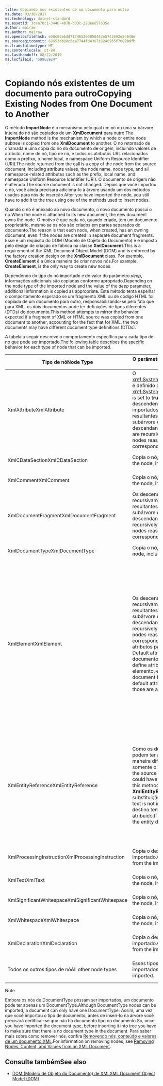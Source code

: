 ```yaml
---
title: Copiando nós existentes de um documento para outro
ms.date: 03/30/2017
ms.technology: dotnet-standard
ms.assetid: 3caa78c1-3448-4b7b-b83c-228ee857635e
author: mairaw
ms.author: mairaw
ms.openlocfilehash: e08c86ebdd71746520085844de5743692e84640e
ms.sourcegitcommit: 68653db98c5ea7744fd438710248935f70020dfb
ms.translationtype: HT
ms.contentlocale: pt-BR
ms.lasthandoff: 08/22/2019
ms.locfileid: "69965924"
---
```

# <a name="copying-existing-nodes-from-one-document-to-another"></a><span data-ttu-id="d07fe-102">Copiando nós existentes de um documento para outro</span><span class="sxs-lookup"><span data-stu-id="d07fe-102">Copying Existing Nodes from One Document to Another</span></span>
<span data-ttu-id="d07fe-103">O método **ImportNode** é o mecanismo pelo qual um nó ou uma subárvore inteira do nó são copiados de um **XmlDocument** para outro.</span><span class="sxs-lookup"><span data-stu-id="d07fe-103">The **ImportNode** method is the mechanism by which a node or entire node subtree is copied from one **XmlDocument** to another.</span></span> <span data-ttu-id="d07fe-104">O nó retornado de chamada é uma cópia do nó do documento de origem, incluindo valores de atributo, nome de nó, tipo de nó, e todos os atributos URL relacionados como o prefixo, o nome local, e namespace Uniform Resource Identifier (URI).</span><span class="sxs-lookup"><span data-stu-id="d07fe-104">The node returned from the call is a copy of the node from the source document, including attribute values, the node name, node type, and all namespace-related attributes such as the prefix, local name, and namespace Uniform Resource Identifier (URI).</span></span> <span data-ttu-id="d07fe-105">O documento de origem não é alterado.</span><span class="sxs-lookup"><span data-stu-id="d07fe-105">The source document is not changed.</span></span> <span data-ttu-id="d07fe-106">Depois que você importou o nó, você ainda precisará adicioná-lo à árvore usando um dos métodos usados para nós de inserção.</span><span class="sxs-lookup"><span data-stu-id="d07fe-106">After you have imported the node, you still have to add it to the tree using one of the methods used to insert nodes.</span></span>  
  
 <span data-ttu-id="d07fe-107">Quando o nó é anexado ao novo documento, o novo documento possui o nó.</span><span class="sxs-lookup"><span data-stu-id="d07fe-107">When the node is attached to its new document, the new document owns the node.</span></span> <span data-ttu-id="d07fe-108">O motivo é que cada nó, quando criado, tem um documento proprietário, mesmo se os nós são criados em partes separados do documento.</span><span class="sxs-lookup"><span data-stu-id="d07fe-108">The reason is that each node, when created, has an owning document, even if the nodes are created in separate document fragments.</span></span> <span data-ttu-id="d07fe-109">Esse é um requisito do DOM (Modelo de Objeto do Documento) e é imposto pelo design de criação de fábrica na classe **XmlDocument**.</span><span class="sxs-lookup"><span data-stu-id="d07fe-109">This is a requirement of the XML Document Object Model (DOM) and is enforced by the factory creation design on the **XmlDocument** class.</span></span> <span data-ttu-id="d07fe-110">Por exemplo, **CreateElement** é a única maneira de criar novos nós.</span><span class="sxs-lookup"><span data-stu-id="d07fe-110">For example, **CreateElement**, is the only way to create new nodes.</span></span>  
  
 <span data-ttu-id="d07fe-111">Dependendo do tipo do nó importado e do valor do parâmetro *deep*, informações adicionais são copiadas conforme apropriado.</span><span class="sxs-lookup"><span data-stu-id="d07fe-111">Depending on the node type of the imported node and the value of the *deep* parameter, additional information is copied as appropriate.</span></span> <span data-ttu-id="d07fe-112">Este método tenta espelhar o comportamento esperado se um fragmento XML ou de código HTML foi copiado de um documento para outro, responsabilizando-se pelo fato que para XML, os dois documentos pode ter definições de tipos diferentes (DTDs) do documento.</span><span class="sxs-lookup"><span data-stu-id="d07fe-112">This method attempts to mirror the behavior expected if a fragment of XML or HTML source was copied from one document to another, accounting for the fact that for XML, the two documents may have different document type definitions (DTDs).</span></span>  
  
 <span data-ttu-id="d07fe-113">A tabela a seguir descreve o comportamento específico para cada tipo de nó que pode ser importado.</span><span class="sxs-lookup"><span data-stu-id="d07fe-113">The following table describes the specific behavior for each type of node that can be imported.</span></span>  
  
|<span data-ttu-id="d07fe-114">Tipo de nó</span><span class="sxs-lookup"><span data-stu-id="d07fe-114">Node Type</span></span>|<span data-ttu-id="d07fe-115">O parâmetro *deep* é true</span><span class="sxs-lookup"><span data-stu-id="d07fe-115">*deep* parameter is true</span></span>|<span data-ttu-id="d07fe-116">O parâmetro *deep* é false</span><span class="sxs-lookup"><span data-stu-id="d07fe-116">*deep* parameter is false</span></span>|  
|---------------|------------------------------|-------------------------------|  
|<span data-ttu-id="d07fe-117">XmlAttribute</span><span class="sxs-lookup"><span data-stu-id="d07fe-117">XmlAttribute</span></span>|<span data-ttu-id="d07fe-118">O <xref:System.Xml.XmlAttribute.Specified%2A> é definido como **true** no XmlAttribute.</span><span class="sxs-lookup"><span data-stu-id="d07fe-118">The <xref:System.Xml.XmlAttribute.Specified%2A> is set to **true** on the XmlAttribute.</span></span> <span data-ttu-id="d07fe-119">Os descendentes da origem **XmlAttribute** são importados recursivamente, e os nós resultantes são remontados para formar a subárvore correspondente.</span><span class="sxs-lookup"><span data-stu-id="d07fe-119">The descendants of the source **XmlAttribute** are recursively imported and the resulting nodes reassembled to form the corresponding subtree.</span></span>|<span data-ttu-id="d07fe-120">O parâmetro *deep* não se aplica a nós **XmlAttribute**, pois eles sempre levam seus filhos quando importados.</span><span class="sxs-lookup"><span data-stu-id="d07fe-120">The *deep* parameter does not apply to **XmlAttribute** nodes, because they always carry their child nodes with them when imported.</span></span>|  
|<span data-ttu-id="d07fe-121">XmlCDataSection</span><span class="sxs-lookup"><span data-stu-id="d07fe-121">XmlCDataSection</span></span>|<span data-ttu-id="d07fe-122">Copia o nó, incluindo seus dados.</span><span class="sxs-lookup"><span data-stu-id="d07fe-122">Copies the node, including its data.</span></span>|<span data-ttu-id="d07fe-123">Copia o nó, incluindo seus dados.</span><span class="sxs-lookup"><span data-stu-id="d07fe-123">Copies the node, including its data.</span></span>|  
|<span data-ttu-id="d07fe-124">XmlComment</span><span class="sxs-lookup"><span data-stu-id="d07fe-124">XmlComment</span></span>|<span data-ttu-id="d07fe-125">Copia o nó, incluindo seus dados.</span><span class="sxs-lookup"><span data-stu-id="d07fe-125">Copies the node, including its data.</span></span>|<span data-ttu-id="d07fe-126">Copia o nó, incluindo seus dados.</span><span class="sxs-lookup"><span data-stu-id="d07fe-126">Copies the node, including its data.</span></span>|  
|<span data-ttu-id="d07fe-127">XmlDocumentFragment</span><span class="sxs-lookup"><span data-stu-id="d07fe-127">XmlDocumentFragment</span></span>|<span data-ttu-id="d07fe-128">Os descendentes nó de origem recursivamente serão importados e os nós resultantes são remontados para formar a subárvore correspondente.</span><span class="sxs-lookup"><span data-stu-id="d07fe-128">The descendants of the source node are recursively imported and the resulting nodes reassembled to form the corresponding subtree.</span></span>|<span data-ttu-id="d07fe-129">Um **XmlDocumentFragment** vazio é criado.</span><span class="sxs-lookup"><span data-stu-id="d07fe-129">An empty **XmlDocumentFragment** is created.</span></span>|  
|<span data-ttu-id="d07fe-130">XmlDocumentType</span><span class="sxs-lookup"><span data-stu-id="d07fe-130">XmlDocumentType</span></span>|<span data-ttu-id="d07fe-131">Copia o nó, incluindo seu data.\*</span><span class="sxs-lookup"><span data-stu-id="d07fe-131">Copies the node, including its data.\*</span></span>|<span data-ttu-id="d07fe-132">Copia o nó, incluindo seu data.\*</span><span class="sxs-lookup"><span data-stu-id="d07fe-132">Copies the node, including its data.\*</span></span>|  
|<span data-ttu-id="d07fe-133">XmlElement</span><span class="sxs-lookup"><span data-stu-id="d07fe-133">XmlElement</span></span>|<span data-ttu-id="d07fe-134">Os descendentes do elemento de origem recursivamente serão importados e os nós resultantes são remontados para formar a subárvore correspondente.</span><span class="sxs-lookup"><span data-stu-id="d07fe-134">The descendants of the source element are recursively imported and the resulting nodes reassembled to form the corresponding subtree.</span></span> <span data-ttu-id="d07fe-135">**Observação:**  os atributos padrão não são copiados.</span><span class="sxs-lookup"><span data-stu-id="d07fe-135">**Note:**  Default attributes are not copied.</span></span> <span data-ttu-id="d07fe-136">Se o documento que está sendo importado define atributos padrão para este nome de elemento, esses são atribuídos.</span><span class="sxs-lookup"><span data-stu-id="d07fe-136">If the document being imported into defines default attributes for this element name, those are assigned.</span></span>|<span data-ttu-id="d07fe-137">Os nós de atributo especificados do elemento de origem são importados, e os nós **XmlAttribute** gerados são anexados ao novo elemento.</span><span class="sxs-lookup"><span data-stu-id="d07fe-137">Specified attribute nodes of the source element are imported, and the generated **XmlAttribute** nodes are attached to the new element.</span></span> <span data-ttu-id="d07fe-138">Os nós descendentes não são copiados.</span><span class="sxs-lookup"><span data-stu-id="d07fe-138">The descendant nodes are not copied.</span></span> <span data-ttu-id="d07fe-139">**Observação:**  os atributos padrão não são copiados.</span><span class="sxs-lookup"><span data-stu-id="d07fe-139">**Note:**  Default attributes are not copied.</span></span> <span data-ttu-id="d07fe-140">Se o documento que está sendo importado define atributos padrão para este nome de elemento, esses são atribuídos.</span><span class="sxs-lookup"><span data-stu-id="d07fe-140">If the document being imported into defines default attributes for this element name, those are assigned.</span></span>|  
|<span data-ttu-id="d07fe-141">XmlEntityReference</span><span class="sxs-lookup"><span data-stu-id="d07fe-141">XmlEntityReference</span></span>|<span data-ttu-id="d07fe-142">Como os documentos de origem e destino podem ter as entidades definidas de maneira diferente, esse método copia somente o nó **XmlEntityReference**.</span><span class="sxs-lookup"><span data-stu-id="d07fe-142">Because the source and destination documents could have the entities defined differently, this method only copies the **XmlEntityReference** node.</span></span> <span data-ttu-id="d07fe-143">O texto de substituição não é incluído.</span><span class="sxs-lookup"><span data-stu-id="d07fe-143">The replacement text is not included.</span></span> <span data-ttu-id="d07fe-144">Se o documento de destino tem a entidade definida, o valor é atribuído.</span><span class="sxs-lookup"><span data-stu-id="d07fe-144">If the destination document has the entity defined, its value is assigned.</span></span>|<span data-ttu-id="d07fe-145">Como os documentos de origem e destino podem ter as entidades definidas de maneira diferente, esse método copia somente o nó **XmlEntityReference**.</span><span class="sxs-lookup"><span data-stu-id="d07fe-145">Because the source and destination documents could have the entities defined differently, this method only copies the **XmlEntityReference** node.</span></span> <span data-ttu-id="d07fe-146">O texto de substituição não é incluído.</span><span class="sxs-lookup"><span data-stu-id="d07fe-146">The replacement text is not included.</span></span> <span data-ttu-id="d07fe-147">Se o documento de destino tem a entidade definida, o valor é atribuído.</span><span class="sxs-lookup"><span data-stu-id="d07fe-147">If the destination document has the entity defined, its value is assigned.</span></span>|  
|<span data-ttu-id="d07fe-148">XmlProcessingInstruction</span><span class="sxs-lookup"><span data-stu-id="d07fe-148">XmlProcessingInstruction</span></span>|<span data-ttu-id="d07fe-149">Copia o destino e o valor do nó importado.</span><span class="sxs-lookup"><span data-stu-id="d07fe-149">Copies the target and data value from the imported node.</span></span>|<span data-ttu-id="d07fe-150">Copia o destino e o valor do nó importado.</span><span class="sxs-lookup"><span data-stu-id="d07fe-150">Copies the target and data value from the imported node.</span></span>|  
|<span data-ttu-id="d07fe-151">XmlText</span><span class="sxs-lookup"><span data-stu-id="d07fe-151">XmlText</span></span>|<span data-ttu-id="d07fe-152">Copia o nó, incluindo seus dados.</span><span class="sxs-lookup"><span data-stu-id="d07fe-152">Copies the node, including its data.</span></span>|<span data-ttu-id="d07fe-153">Copia o nó, incluindo seus dados.</span><span class="sxs-lookup"><span data-stu-id="d07fe-153">Copies the node, including its data.</span></span>|  
|<span data-ttu-id="d07fe-154">XmlSignificantWhitespace</span><span class="sxs-lookup"><span data-stu-id="d07fe-154">XmlSignificantWhitespace</span></span>|<span data-ttu-id="d07fe-155">Copia o nó, incluindo seus dados.</span><span class="sxs-lookup"><span data-stu-id="d07fe-155">Copies the node, including its data.</span></span>|<span data-ttu-id="d07fe-156">Copia o nó, incluindo seus dados.</span><span class="sxs-lookup"><span data-stu-id="d07fe-156">Copies the node, including its data.</span></span>|  
|<span data-ttu-id="d07fe-157">XmlWhitespace</span><span class="sxs-lookup"><span data-stu-id="d07fe-157">XmlWhitespace</span></span>|<span data-ttu-id="d07fe-158">Copia o nó, incluindo seus dados.</span><span class="sxs-lookup"><span data-stu-id="d07fe-158">Copies the node, including its data.</span></span>|<span data-ttu-id="d07fe-159">Copia o nó, incluindo seus dados.</span><span class="sxs-lookup"><span data-stu-id="d07fe-159">Copies the node, including its data.</span></span>|  
|<span data-ttu-id="d07fe-160">XmlDeclaration</span><span class="sxs-lookup"><span data-stu-id="d07fe-160">XmlDeclaration</span></span>|<span data-ttu-id="d07fe-161">Copia o destino e o valor do nó importado.</span><span class="sxs-lookup"><span data-stu-id="d07fe-161">Copies the target and data value from the imported node.</span></span>|<span data-ttu-id="d07fe-162">Copia o destino e o valor do nó importado.</span><span class="sxs-lookup"><span data-stu-id="d07fe-162">Copies the target and data value from the imported node.</span></span>|  
|<span data-ttu-id="d07fe-163">Todos os outros tipos de nó</span><span class="sxs-lookup"><span data-stu-id="d07fe-163">All other node types</span></span>|<span data-ttu-id="d07fe-164">Esses tipos de nós não podem ser importados.</span><span class="sxs-lookup"><span data-stu-id="d07fe-164">These node types cannot be imported.</span></span>|<span data-ttu-id="d07fe-165">Esses tipos de nós não podem ser importados.</span><span class="sxs-lookup"><span data-stu-id="d07fe-165">These node types cannot be imported.</span></span>|  
  
> [!NOTE]
> <span data-ttu-id="d07fe-166">Embora os nós de DocumentType possam ser importados, um documento pode ter apenas um DocumentType.</span><span class="sxs-lookup"><span data-stu-id="d07fe-166">Although DocumentType nodes can be imported, a document can only have one DocumentType.</span></span> <span data-ttu-id="d07fe-167">Assim, uma vez que você importou o tipo de documento, antes de inseri-lo na árvore você precisará certificar-se que não há documento tipo no documento.</span><span class="sxs-lookup"><span data-stu-id="d07fe-167">So, once you have imported the document type, before inserting it into tree you have to make sure that there is no document type in the document.</span></span> <span data-ttu-id="d07fe-168">Para saber mais sobre como remover nós, confira [Removendo nós, conteúdo e valores de um documento XML](../../../../docs/standard/data/xml/removing-nodes-content-and-values-from-an-xml-document.md).</span><span class="sxs-lookup"><span data-stu-id="d07fe-168">For information on removing nodes, see [Removing Nodes, Content, and Values from an XML Document](../../../../docs/standard/data/xml/removing-nodes-content-and-values-from-an-xml-document.md).</span></span>  
  
## <a name="see-also"></a><span data-ttu-id="d07fe-169">Consulte também</span><span class="sxs-lookup"><span data-stu-id="d07fe-169">See also</span></span>

- [<span data-ttu-id="d07fe-170">DOM (Modelo de Objeto do Documento) de XML</span><span class="sxs-lookup"><span data-stu-id="d07fe-170">XML Document Object Model (DOM)</span></span>](../../../../docs/standard/data/xml/xml-document-object-model-dom.md)
